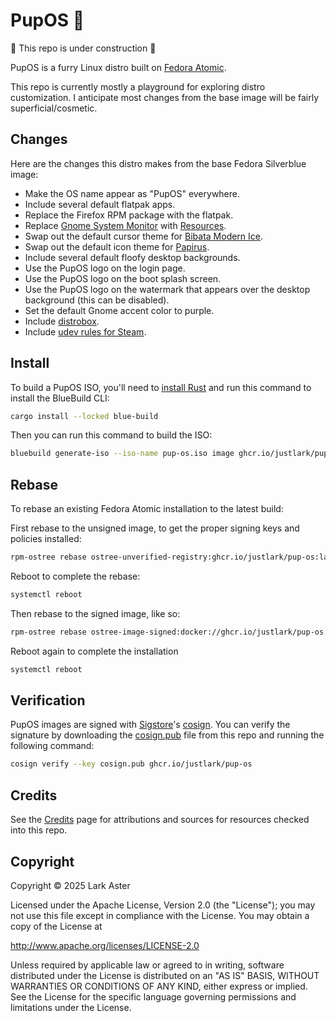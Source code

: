 # PupOS 🐶

🚧 This repo is under construction 🚧

PupOS is a furry Linux distro built on [Fedora
Atomic](https://fedoraproject.org/atomic-desktops/).

This repo is currently mostly a playground for exploring distro customization. I
anticipate most changes from the base image will be fairly superficial/cosmetic.

## Changes

Here are the changes this distro makes from the base Fedora Silverblue image:

- Make the OS name appear as "PupOS" everywhere.
- Include several default flatpak apps.
- Replace the Firefox RPM package with the flatpak.
- Replace [Gnome System Monitor](https://apps.gnome.org/SystemMonitor/) with
  [Resources](https://flathub.org/apps/net.nokyan.Resources).
- Swap out the default cursor theme for [Bibata Modern
  Ice](https://github.com/ful1e5/Bibata_Cursor).
- Swap out the default icon theme for
  [Papirus](https://github.com/PapirusDevelopmentTeam/papirus-icon-theme).
- Include several default floofy desktop backgrounds.
- Use the PupOS logo on the login page.
- Use the PupOS logo on the boot splash screen.
- Use the PupOS logo on the watermark that appears over the desktop background
  (this can be disabled).
- Set the default Gnome accent color to purple.
- Include [distrobox](https://distrobox.it/).
- Include [udev rules for
  Steam](https://github.com/ValveSoftware/steam-devices).

## Install

To build a PupOS ISO, you'll need to [install
Rust](https://www.rust-lang.org/tools/install) and run this command to install
the BlueBuild CLI:

```bash
cargo install --locked blue-build
```

Then you can run this command to build the ISO:

```bash
bluebuild generate-iso --iso-name pup-os.iso image ghcr.io/justlark/pup-os
```

## Rebase

To rebase an existing Fedora Atomic installation to the latest build:

First rebase to the unsigned image, to get the proper signing keys and policies
installed:

```bash
rpm-ostree rebase ostree-unverified-registry:ghcr.io/justlark/pup-os:latest
```

Reboot to complete the rebase:

```bash
systemctl reboot
```

Then rebase to the signed image, like so:

```bash
rpm-ostree rebase ostree-image-signed:docker://ghcr.io/justlark/pup-os:latest
```

Reboot again to complete the installation

```bash
systemctl reboot
```

## Verification

PupOS images are signed with [Sigstore](https://www.sigstore.dev/)'s
[cosign](https://github.com/sigstore/cosign). You can verify the signature by
downloading the [cosign.pub](./cosign.pub) file from this repo and running the
following command:

```bash
cosign verify --key cosign.pub ghcr.io/justlark/pup-os
```

## Credits

See the [Credits](./docs/credits.md) page for attributions and sources for
resources checked into this repo.

## Copyright

Copyright © 2025 Lark Aster

Licensed under the Apache License, Version 2.0 (the "License"); you may not use
this file except in compliance with the License. You may obtain a copy of the
License at

http://www.apache.org/licenses/LICENSE-2.0

Unless required by applicable law or agreed to in writing, software distributed
under the License is distributed on an "AS IS" BASIS, WITHOUT WARRANTIES OR
CONDITIONS OF ANY KIND, either express or implied. See the License for the
specific language governing permissions and limitations under the License.
